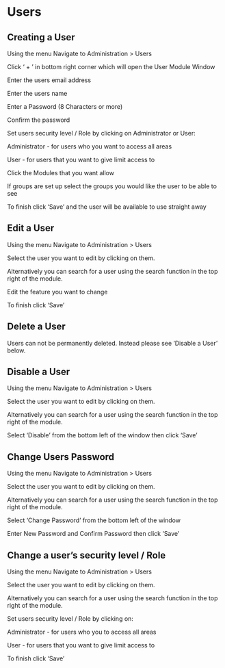 # Users

## Creating a User

Using the menu Navigate to Administration > Users

Click ‘ + ’ in bottom right corner which will open the User Module Window

Enter the users email address

Enter the users name

Enter a Password (8 Characters or more)

Confirm the password

Set users security level / Role by clicking on Administrator or User:

Administrator - for users who you want to access all areas

User - for users that you want to give limit access to

Click the Modules that you want allow

If groups are set up select the groups you would like the user to be able to see

To finish click ‘Save’ and the user will be available to use straight away

## Edit a User

Using the menu Navigate to Administration > Users

Select the user you want to edit by clicking on them.

Alternatively you can search for a user using the search function in the top right of the module.

Edit the feature you want to change

To finish click ‘Save’

## Delete a User

Users can not be permanently deleted. Instead please see ‘Disable a User’ below.

## Disable a User

Using the menu Navigate to Administration > Users

Select the user you want to edit by clicking on them.

Alternatively you can search for a user using the search function in the top right of the module.

Select ‘Disable’ from the bottom left of the window then click ‘Save’

## Change Users Password

Using the menu Navigate to Administration > Users

Select the user you want to edit by clicking on them.

Alternatively you can search for a user using the search function in the top right of the module.

Select ‘Change Password’ from the bottom left of the window

Enter New Password and Confirm Password then click ‘Save’

## Change a user’s security level / Role

Using the menu Navigate to Administration > Users

Select the user you want to edit by clicking on them.

Alternatively you can search for a user using the search function in the top right of the module.

Set users security level / Role by clicking on:

Administrator - for users who you to access all areas

User - for users that you want to give limit access to

To finish click ‘Save’
<!--stackedit_data:
eyJoaXN0b3J5IjpbLTEzMzI3NjYwMjJdfQ==
-->